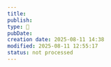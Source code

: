 ```yaml
---
title:
publish:
type: 🌳
pubDate:
creation date: 2025-08-11 14:38
modified: 2025-08-11 12:55:17
status: not processed
---
```




